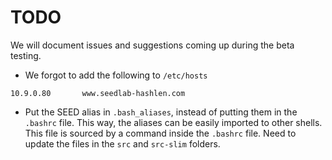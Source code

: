 # TODO

We will document issues and suggestions coming up during the beta testing. 

- We forgot to add the following to `/etc/hosts`
```
10.9.0.80       www.seedlab-hashlen.com
``` 

- Put the SEED alias in `.bash_aliases`, instead of putting them in
the `.bashrc` file. This way, the aliases can be easily imported
to other shells. This file is sourced by a command inside 
the `.bashrc` file.  Need to update the files in the `src` and `src-slim` folders. 

